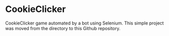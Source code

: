 # CookieClicker
CookieClicker game automated by a bot using Selenium.
This simple project was moved from the directory to this Github repository. 
